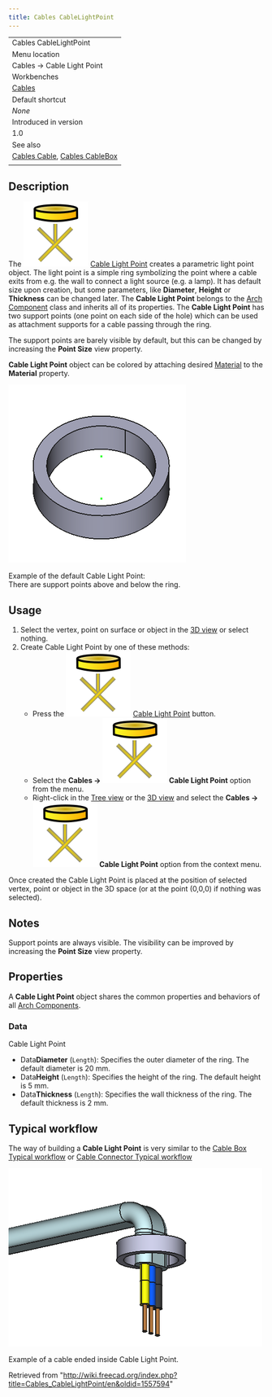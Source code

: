 ```yaml
---
title: Cables CableLightPoint
---
```


|                                                                                                     |
| --------------------------------------------------------------------------------------------------- |
| Cables CableLightPoint                                                                              |
| Menu location                                                                                       |
| Cables → Cable Light Point                                                                          |
| Workbenches                                                                                         |
| [Cables](/Cables_Workbench "Cables Workbench")                                                      |
| Default shortcut                                                                                    |
| _None_                                                                                              |
| Introduced in version                                                                               |
| 1.0                                                                                                 |
| See also                                                                                            |
| [Cables Cable](/Cables_Cable "Cables Cable"), [Cables CableBox](/Cables_CableBox "Cables CableBox") |
|                                                                                                     |

## Description

The ![](/src/assets/images/Cables_CableLightPoint.svg) [Cable Light Point](/Cables_CableLightPoint "Cables CableLightPoint") creates a parametric light point object. The light point is a simple ring symbolizing the point where a cable exits from e.g. the wall to connect a light source (e.g. a lamp). It has default size upon creation, but some parameters, like **Diameter**, **Height** or **Thickness** can be changed later. The **Cable Light Point** belongs to the [Arch Component](/Arch_Component "Arch Component") class and inherits all of its properties. The **Cable Light Point** has two support points (one point on each side of the hole) which can be used as attachment supports for a cable passing through the ring.

The support points are barely visible by default, but this can be changed by increasing the **Point Size** view property.

**Cable Light Point** object can be colored by attaching desired [Material](/Arch_SetMaterial "Arch SetMaterial") to the **Material** property.

![](/src/assets/images/Cables_CableLightPoint_Example1.png)

Example of the default Cable Light Point:  
There are support points above and below the ring.

## Usage

1. Select the vertex, point on surface or object in the [3D view](/3D_view "3D view") or select nothing.
2. Create Cable Light Point by one of these methods:
   - Press the ![](/src/assets/images/Cables_CableLightPoint.svg) [Cable Light Point](/Cables_CableLightPoint "Cables CableLightPoint") button.
   - Select the **Cables → ![](/src/assets/images/Cables_CableLightPoint.svg) Cable Light Point** option from the menu.
   - Right-click in the [Tree view](/Tree_view "Tree view") or the [3D view](/3D_view "3D view") and select the **Cables → ![](/src/assets/images/Cables_CableLightPoint.svg) Cable Light Point** option from the context menu.

Once created the Cable Light Point is placed at the position of selected vertex, point or object in the 3D space (or at the point (0,0,0) if nothing was selected).

## Notes

Support points are always visible. The visibility can be improved by increasing the **Point Size** view property.

## Properties

A **Cable Light Point** object shares the common properties and behaviors of all [Arch Components](/Arch_Component "Arch Component").

### Data

Cable Light Point

- Data**Diameter** (`Length`): Specifies the outer diameter of the ring. The default diameter is 20 mm.
- Data**Height** (`Length`): Specifies the height of the ring. The default height is 5 mm.
- Data**Thickness** (`Length`): Specifies the wall thickness of the ring. The default thickness is 2 mm.

## Typical workflow

The way of building a **Cable Light Point** is very similar to the [Cable Box Typical workflow](/Cables_CableBox#Typical_workflow "Cables CableBox") or [Cable Connector Typical workflow](/Cables_CableConnector#Typical_workflow "Cables CableConnector")

![](/src/assets/images/Cables_CableLightPoint_Example2.png)

Example of a cable ended inside Cable Light Point.

Retrieved from "<http://wiki.freecad.org/index.php?title=Cables_CableLightPoint/en&oldid=1557594>"
